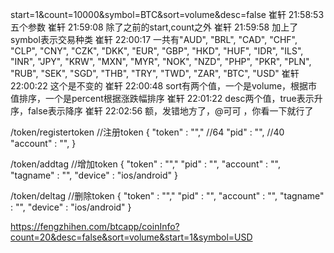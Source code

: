 
start=1&count=10000&symbol=BTC&sort=volume&desc=false
崔轩  21:58:53
五个参数
崔轩  21:59:08
除了之前的start,count之外
崔轩  21:59:58
加上了symbol表示交易种类
崔轩  22:00:17
一共有"AUD", "BRL", "CAD", "CHF", "CLP", "CNY", "CZK",
"DKK", "EUR", "GBP", "HKD", "HUF", "IDR", "ILS",
"INR", "JPY", "KRW", "MXN", "MYR", "NOK", "NZD",
"PHP", "PKR", "PLN", "RUB", "SEK", "SGD", "THB",
"TRY", "TWD", "ZAR", "BTC", "USD"
崔轩  22:00:22
这个是不变的
崔轩  22:00:48
sort有两个值，一个是volume，根据市值排序，一个是percent根据涨跌幅排序
崔轩  22:01:22
desc两个值，true表示升序，false表示降序
崔轩  22:02:56
额，发错地方了，@可可 ，你看一下就行了


/token/registertoken     //注册token
{
"token" : "","   //64
"pid" : "",       //40
"account" : "",
}

/token/addtag    //增加token
{
    "token" : "","
    "pid" : "",
    "account" : "",
    "tagname" : "",
    "device" : "ios/android"
}

/token/deltag    //删除token
{
"token" : "","
"pid" : "",
"account" : "",
"tagname" : "",
"device" : "ios/android"
}


https://fengzhihen.com/btcapp/coinInfo?count=20&desc=false&sort=volume&start=1&symbol=USD
